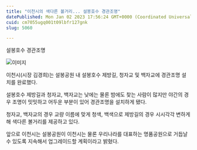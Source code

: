 ```yaml
---
title: "이천시의 색다른 볼거리... 설봉호수 경관조명"
datePublished: Mon Jan 02 2023 17:56:24 GMT+0000 (Coordinated Universal Time)
cuid: cm7055ugq001t09lbfr127gnk
slug: 5060

---
```



설봉호수 경관조명

![이미지](https://cdn.hashnode.com/res/hashnode/image/upload/v1739257756064/b31b8dcc-61b8-485e-9c46-8ff641ea79a0.jpeg)

이천시(시장 김경희)는 설봉공원 내 설봉호수 제방길, 청자교 및 백자교에 경관조명 설치를 완료했다.

설봉호수 제방길과 청자교, 백자교는 낮에는 물론 밤에도 찾는 사람이 많지만 야간의 경우 조명이 밋밋하고 어두운 부분이 있어 경관조명을 설치하게 됐다.

청자교, 백자교의 경우 교량 이름에 맞게 청색, 백색으로 제방길의 경우 시시각각 변하게 해 색다른 볼거리를 제공하고 있다.

앞으로 이천시는 설봉공원이 이천시는 물론 우리나라를 대표하는 명품공원으로 거듭날 수 있도록 지속해서 업그레이드할 계획이라고 밝혔다.